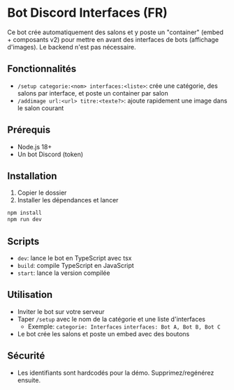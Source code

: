 # Bot Discord Interfaces (FR)

Ce bot crée automatiquement des salons et y poste un "container" (embed + composants v2) pour mettre en avant des interfaces de bots (affichage d'images). Le backend n'est pas nécessaire.

## Fonctionnalités
- `/setup categorie:<nom> interfaces:<liste>`: crée une catégorie, des salons par interface, et poste un container par salon
- `/addimage url:<url> titre:<texte?>`: ajoute rapidement une image dans le salon courant

## Prérequis
- Node.js 18+
- Un bot Discord (token)

## Installation
1. Copier le dossier
2. Installer les dépendances et lancer

```bash
npm install
npm run dev
```

## Scripts
- `dev`: lance le bot en TypeScript avec tsx
- `build`: compile TypeScript en JavaScript
- `start`: lance la version compilée

## Utilisation
- Inviter le bot sur votre serveur
- Taper `/setup` avec le nom de la catégorie et une liste d'interfaces
  - Exemple: `categorie: Interfaces` `interfaces: Bot A, Bot B, Bot C`
- Le bot crée les salons et poste un embed avec des boutons

## Sécurité
- Les identifiants sont hardcodés pour la démo. Supprimez/regénérez ensuite.